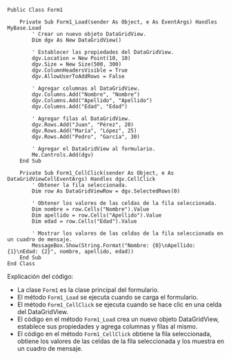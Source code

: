 ```visual basic
Public Class Form1

    Private Sub Form1_Load(sender As Object, e As EventArgs) Handles MyBase.Load
        ' Crear un nuevo objeto DataGridView.
        Dim dgv As New DataGridView()

        ' Establecer las propiedades del DataGridView.
        dgv.Location = New Point(10, 10)
        dgv.Size = New Size(500, 300)
        dgv.ColumnHeadersVisible = True
        dgv.AllowUserToAddRows = False

        ' Agregar columnas al DataGridView.
        dgv.Columns.Add("Nombre", "Nombre")
        dgv.Columns.Add("Apellido", "Apellido")
        dgv.Columns.Add("Edad", "Edad")

        ' Agregar filas al DataGridView.
        dgv.Rows.Add("Juan", "Pérez", 20)
        dgv.Rows.Add("María", "López", 25)
        dgv.Rows.Add("Pedro", "García", 30)

        ' Agregar el DataGridView al formulario.
        Me.Controls.Add(dgv)
    End Sub

    Private Sub Form1_CellClick(sender As Object, e As DataGridViewCellEventArgs) Handles dgv.CellClick
        ' Obtener la fila seleccionada.
        Dim row As DataGridViewRow = dgv.SelectedRows(0)

        ' Obtener los valores de las celdas de la fila seleccionada.
        Dim nombre = row.Cells("Nombre").Value
        Dim apellido = row.Cells("Apellido").Value
        Dim edad = row.Cells("Edad").Value

        ' Mostrar los valores de las celdas de la fila seleccionada en un cuadro de mensaje.
        MessageBox.Show(String.Format("Nombre: {0}\nApellido: {1}\nEdad: {2}", nombre, apellido, edad))
    End Sub
End Class
```

Explicación del código:

* La clase `Form1` es la clase principal del formulario.
* El método `Form1_Load` se ejecuta cuando se carga el formulario.
* El método `Form1_CellClick` se ejecuta cuando se hace clic en una celda del DataGridView.
* El código en el método `Form1_Load` crea un nuevo objeto DataGridView, establece sus propiedades y agrega columnas y filas al mismo.
* El código en el método `Form1_CellClick` obtiene la fila seleccionada, obtiene los valores de las celdas de la fila seleccionada y los muestra en un cuadro de mensaje.